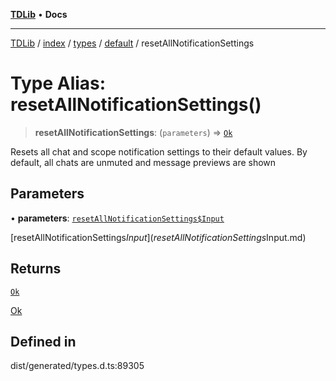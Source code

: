 [**TDLib**](../../../../../../README.md) • **Docs**

***

[TDLib](../../../../../../modules.md) / [index](../../../../../README.md) / [types](../../../README.md) / [default](../README.md) / resetAllNotificationSettings

# Type Alias: resetAllNotificationSettings()

> **resetAllNotificationSettings**: (`parameters`) => [`Ok`](Ok-1.md)

Resets all chat and scope notification settings to their default values. By default, all chats are unmuted and message previews are shown

## Parameters

• **parameters**: [`resetAllNotificationSettings$Input`](resetAllNotificationSettings$Input.md)

[resetAllNotificationSettings$Input](resetAllNotificationSettings$Input.md)

## Returns

[`Ok`](Ok-1.md)

[Ok](Ok-1.md)

## Defined in

dist/generated/types.d.ts:89305
